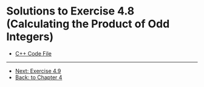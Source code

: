 # Solutions to Exercise 4.8 (Calculating the Product of Odd Integers)

-   [C++ Code File](e04_08.cpp)

---

-   [Next: Exercise 4.9](04_09.md)
-   [Back: to Chapter 4](README.md)
